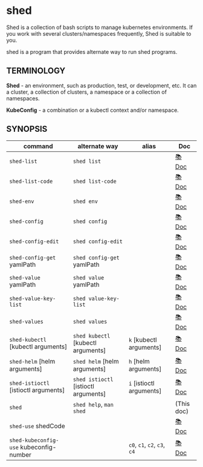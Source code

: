 # shed

Shed is a collection of bash scripts to manage kubernetes environments. If you work with several clusters/namespaces frequently, Shed is suitable to you.

shed is a program that provides alternate way to run shed programs.

## TERMINOLOGY

**Shed** - an environment, such as production, test, or development, etc. It can a cluster, a collection of clusters, a namespace or a collection of namespaces.

**KubeConfig** - a combination or a kubectl context and/or namespace.

## SYNOPSIS

| command                                 | alternate way                        | alias                        | Doc                              |
| --------------------------------------- | ------------------------------------ | ---------------------------- | -------------------------------- |
| `shed-list`                             | `shed list`                          |                              | [📚 Doc](shed-list.md)           |
| `shed-list-code`                        | `shed list-code`                     |                              | [📚 Doc](shed-list-code.md)      |
| `shed-env`                              | `shed env`                           |                              | [📚 Doc](shed-env.md)            |
| `shed-config`                           | `shed config`                        |                              | [📚 Doc](shed-config.md)         |
| `shed-config-edit`                      | `shed config-edit`                   |                              | [📚 Doc](shed-config-edit.md)    |
| `shed-config-get` yamlPath              | `shed config-get` yamlPath           |                              | [📚 Doc](shed-config-get.md)     |
| `shed-value` yamlPath                   | `shed value` yamlPath                |                              | [📚 Doc](shed-value.md)          |
| `shed-value-key-list`                   | `shed value-key-list`                |                              | [📚 Doc](shed-value-key-list.md) |
| `shed-values`                           | `shed values`                        |                              | [📚 Doc](shed-values.md)         |
| `shed-kubectl` [kubectl arguments]      | `shed kubectl` [kubectl arguments]   | `k` [kubectl arguments]      | [📚 Doc](shed-kubectl.md)        |
| `shed-helm` [helm arguments]            | `shed helm` [helm arguments]         | `h` [helm arguments]         | [📚 Doc](shed-helm.md)           |
| `shed-istioctl` [istioctl arguments]    | `shed istioctl` [istioctl arguments] | `i` [istioctl arguments]     | [📚 Doc](shed-istioctl.md)       |
| `shed`                                  | `shed help`, `man shed`              |                              | (This doc)                       |
| `shed-use` shedCode                     |                                      |                              | [📚 Doc](shed-use.md)            |
| `shed-kubeconfig-use` kubeconfig-number |                                      | `c0`, `c1`, `c2`, `c3`, `c4` | [📚 Doc](shed-kubeconfig-use.md) |
